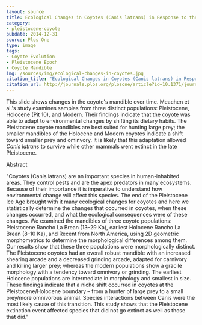 ```yaml
---
layout: source
title: Ecological Changes in Coyotes (Canis latrans) in Response to the Ice Age Megafaunal Extinctions
category: 
- pleistocene-coyote
pubdate: 2014-12-31
source: Plos One
type: image
tags:
- Coyote Evolution
- Pleistocene Epoch
- Coyote Mandible
img: /sources/img/ecological-changes-in-coyotes.jpg
citation_title: "Ecological Changes in Coyotes (Canis latrans) in Response to the Ice Age Megafaunal Extinctions"
citation_url: http://journals.plos.org/plosone/article?id=10.1371/journal.pone.0116041
---
```

This slide shows changes in the coyote's mandible over time. Meachen et al.'s study examines samples from three distinct populations: Pleistocene, Holocene (Pit 10), and Modern. Their findings indicate that the coyote was able to adapt to environmental changes by shifting its dietary habits. The Pleistocene coyote mandibles are best suited for hunting large prey; the smaller mandibles of the Holocene and Modern coyotes indicate a shift toward smaller prey and ominvory. It is likely that this adaptation allowed *Canis latrans* to survive while other mammals went extinct in the late Pleistocene.

Abstract

"Coyotes (Canis latrans) are an important species in human-inhabited areas. They control pests and are the apex predators in many ecosystems. Because of their importance it is imperative to understand how environmental change will affect this species. The end of the Pleistocene Ice Age brought with it many ecological changes for coyotes and here we statistically determine the changes that occurred in coyotes, when these changes occurred, and what the ecological consequences were of these changes. We examined the mandibles of three coyote populations: Pleistocene Rancho La Brean (13–29 Ka), earliest Holocene Rancho La Brean (8–10 Ka), and Recent from North America, using 2D geometric morphometrics to determine the morphological differences among them. Our results show that these three populations were morphologically distinct. The Pleistocene coyotes had an overall robust mandible with an increased shearing arcade and a decreased grinding arcade, adapted for carnivory and killing larger prey; whereas the modern populations show a gracile morphology with a tendency toward omnivory or grinding. The earliest Holocene populations are intermediate in morphology and smallest in size. These findings indicate that a niche shift occurred in coyotes at the Pleistocene/Holocene boundary – from a hunter of large prey to a small prey/more omnivorous animal. Species interactions between Canis were the most likely cause of this transition. This study shows that the Pleistocene extinction event affected species that did not go extinct as well as those that did."
